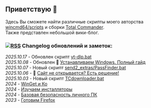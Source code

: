 ## Приветствую 👋

Здесь Вы сможете найти различные скрипты моего авторства [wincmd64/scripts](https://github.com/wincmd64/scripts) и сборки [Total Commander](https://github.com/wincmd64/blog/wiki/TotalCmd).  
Также представлен небольшой вики-блог.

### [![RSS](https://img.shields.io/badge/-RSS-orange?logo=rss&logoColor=white&style=flat-square)](https://github.com/wincmd64/wincmd64/commits/main.atom) Changelog обновлений и заметок:
_2025.10.17_ - Обновлен скрипт [yt-dlp.bat](https://github.com/wincmd64/scripts/blob/main/yt-dlp.bat)  
_2025.10.08_ - Обновлен 📝 [Устанавливаем Windows. Полный гайд](https://github.com/wincmd64/blog/wiki/Устанавливаем-Windows.-Полный-гайд)  
_2025.10.07_ - Новый скрипт [send2_extras/PassFinder.bat](https://github.com/wincmd64/scripts/blob/main/send2_extras/PassFinder.bat)  
_2025.10.06_ - 📝 [Сайт не открывается? Есть решение!](https://github.com/wincmd64/blog/wiki/Сайт-не-открывается%3F-Есть-решение!)  
_2025.10.03_ - Новый скрипт [TCdownloader.bat](https://github.com/wincmd64/scripts/blob/main/TCdownloader.bat)  
_2024_ - [WinGet и Ко](https://github.com/wincmd64/blog/wiki/WinGet-и-Ко)  
_2024_ - [Изучаем инсталляторы](https://github.com/wincmd64/blog/wiki/Изучаем-инсталляторы)  
_2024_ - [Базовая безопасность личного ПК](https://github.com/wincmd64/blog/wiki/Базовая-безопасность-личного-ПК)  
_2023_ - [Готовим Firefox](https://github.com/wincmd64/blog/wiki/Готовим-Firefox)  
